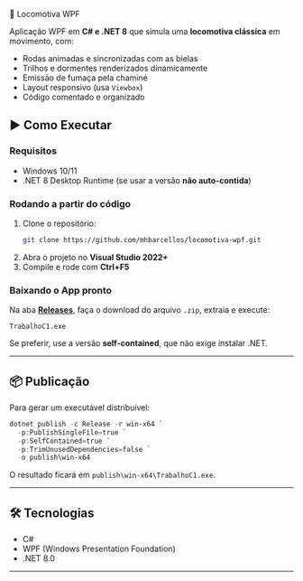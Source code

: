 🚂 Locomotiva WPF 

Aplicação WPF em **C# e .NET 8** que simula uma **locomotiva clássica** em movimento, com:

- Rodas animadas e sincronizadas com as bielas
- Trilhos e dormentes renderizados dinamicamente
- Emissão de fumaça pela chaminé
- Layout responsivo (usa `Viewbox`)
- Código comentado e organizado

## ▶️ Como Executar

### Requisitos
- Windows 10/11  
- .NET 8 Desktop Runtime (se usar a versão **não auto-contida**)  

### Rodando a partir do código
1. Clone o repositório:
   ```bash
   git clone https://github.com/mhbarcellos/locomotiva-wpf.git
   ```
2. Abra o projeto no **Visual Studio 2022+**  
3. Compile e rode com **Ctrl+F5**

### Baixando o App pronto
Na aba [**Releases**](https://github.com/mhbarcellos/locomotiva-wpf/releases), faça o download do arquivo `.zip`, extraia e execute:
```
TrabalhoC1.exe
```

Se preferir, use a versão **self-contained**, que não exige instalar .NET.

---

## 📦 Publicação

Para gerar um executável distribuível:

```powershell
dotnet publish -c Release -r win-x64 `
  -p:PublishSingleFile=true `
  -p:SelfContained=true `
  -p:TrimUnusedDependencies=false `
  -o publish\win-x64
```

O resultado ficará em `publish\win-x64\TrabalhoC1.exe`.

---

## 🛠️ Tecnologias

- C#
- WPF (Windows Presentation Foundation)
- .NET 8.0

---
